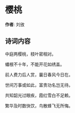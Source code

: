 # 樱桃

**作者**: 刘攽

## 诗词内容

中庭两樱桃，枝叶密相对。

蟠根不十年，不能开花如绣盖。

前人费力后人赏，曩日春风今日在。

世间万事或如此，富贵功名岂无待。

共知韶光过眼疾，霞红雪白不足赖。

繁华及时数快饮，鸟散蜂飞无所悔。


